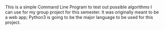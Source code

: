 This is a simple Command Line Program to test out possible algorithms I can use for my group project for this semester. It was originally meant to be a web app; Python3 is going to be the major language to be used for this project.
